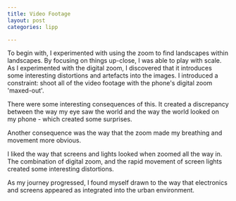 ```yaml
---
title: Video Footage
layout: post
categories: lipp

---
```


To begin with, I experimented with using the zoom to find landscapes within landscapes. By focusing on things up-close, I was able to play with scale. As I experimented with the digital zoom, I discovered that it introduces some interesting distortions and artefacts into the images. I introduced a constraint: shoot all of the video footage with the phone's digital zoom 'maxed-out'.

There were some interesting consequences of this. It created a discrepancy between the way my eye saw the world and the way the world looked on my phone - which created some surprises.

Another consequence was the way that the zoom made my breathing and movement more obvious.

I liked the way that screens and lights looked when zoomed all the way in. The combination of digital zoom, and the rapid movement of screen lights created some interesting distortions.

As my journey progressed, I found myself drawn to the way that electronics and screens appeared as integrated into the urban environment.
